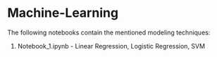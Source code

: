 # Machine-Learning

The following notebooks contain the mentioned modeling techniques:

1. Notebook_1.ipynb - Linear Regression, Logistic Regression, SVM
